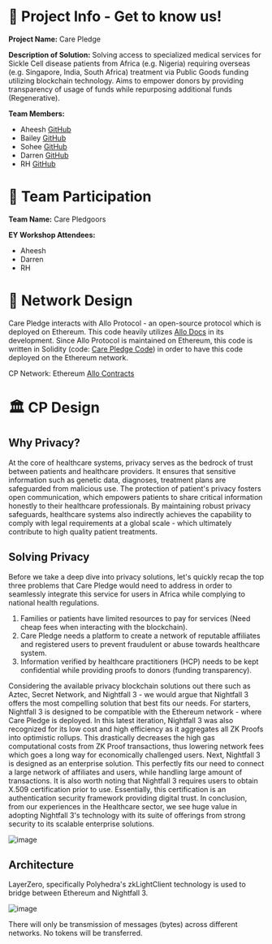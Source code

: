 # 🌱 Project Info - Get to know us!
**Project Name:** Care Pledge

**Description of Solution:** Solving access to specialized medical services for Sickle Cell disease patients from Africa (e.g. Nigeria) requiring overseas (e.g. Singapore, India, South Africa) treatment via Public Goods funding utilizing blockchain technology. Aims to empower donors by providing transparency of usage of funds while repurposing additional funds (Regenerative).

**Team Members:**
- Aheesh [GitHub](https://github.com/Aheesh)
- Bailey [GitHub](https://github.com/baileyspraggins)
- Sohee [GitHub](https://github.com/sohekim)
- Darren [GitHub](https://github.com/DChan0319)
- RH [GitHub](https://github.com/PrintRH)

# 📖 Team Participation

**Team Name:** Care Pledgoors

**EY Workshop Attendees:**
- Aheesh
- Darren
- RH

# 🎨 Network Design

Care Pledge interacts with Allo Protocol - an open-source protocol which is deployed on Ethereum. This code heavily utilizes [Allo Docs](https://github.com/allo-protocol/allo-v2) in its development. Since Allo Protocol is maintained on Ethereum, this code is written in Solidity (code: [Care Pledge Code](https://github.com/baileyspraggins/care-pledge)) in order to have this code deployed on the Ethereum network.

CP Network: Ethereum [Allo Contracts](https://docs.allo.gitcoin.co/overview/contracts)

# 🏛️ CP Design

## Why Privacy?

At the core of healthcare systems, privacy serves as the bedrock of trust between patients and healthcare providers. It ensures that sensitive information such as genetic data, diagnoses, treatment plans are safeguarded from malicious use. The protection of patient's privacy fosters open communication, which empowers patients to share critical information honestly to their healthcare professionals. By maintaining robust privacy safeguards, healthcare systems also indirectly achieves the capability to comply with legal requirements at a global scale - which ultimately contribute to high quality patient treatments.

## Solving Privacy 

Before we take a deep dive into privacy solutions, let's quickly recap the top three problems that Care Pledge would need to address in order to seamlessly integrate this service for users in Africa while complying to national health regulations.
1. Families or patients have limited resources to pay for services (Need cheap fees when interacting with the blockchain).
2. Care Pledge needs a platform to create a network of reputable affiliates and registered users to prevent fraudulent or abuse towards healthcare system.
3. Information verified by healthcare practitioners (HCP) needs to be kept confidential while providing proofs to donors (funding transparency).

Considering the available privacy blockchain solutions out there such as Aztec, Secret Network, and Nightfall 3 - we would argue that Nightfall 3 offers the most compelling solution that best fits our needs. For starters, Nightfall 3 is designed to be compatible with the Ethereum network - where Care Pledge is deployed. In this latest iteration, Nightfall 3 was also recognized for its low cost and high efficiency as it aggregates all ZK Proofs into optimistic rollups. This drastically decreases the high gas computational costs from ZK Proof transactions, thus lowering network fees which goes a long way for economically challenged users. Next, Nightfall 3 is designed as an enterprise solution. This perfectly fits our need to connect a large network of affiliates and users, while handling large amount of transactions. It is also worth noting that Nightfall 3 requires users to obtain X.509 certification prior to use. Essentially, this certification is an authentication security framework providing digital trust. In conclusion, from our experiences in the Healthcare sector, we see huge value in adopting Nightfall 3's technology with its suite of offerings from strong security to its scalable enterprise solutions.

![image](https://github.com/baileyspraggins/care-pledge/assets/93211672/5d03272a-7666-4dbd-ad4a-7a6bba27d576)

## Architecture

LayerZero, specifically Polyhedra's zkLightClient technology is used to bridge between Ethereum and Nightfall 3. 

![image](https://github.com/baileyspraggins/care-pledge/assets/93211672/848a00a9-f278-4a46-b520-99a0c50e23e7)

There will only be transmission of messages (bytes) across different networks. No tokens will be transferred.


